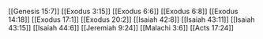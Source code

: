 [[Genesis 15:7]]
[[Exodus 3:15]]
[[Exodus 6:6]]
[[Exodus 6:8]]
[[Exodus 14:18]]
[[Exodus 17:1]]
[[Exodus 20:2]]
[[Isaiah 42:8]]
[[Isaiah 43:11]]
[[Isaiah 43:15]]
[[Isaiah 44:6]]
[[Jeremiah 9:24]]
[[Malachi 3:6]]
[[Acts 17:24]]
